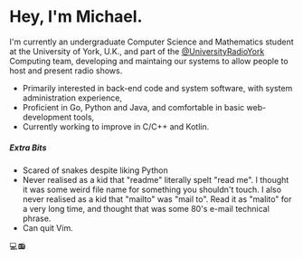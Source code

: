 <!--### Hi there 👋-->

<!--
**michael-grace/michael-grace** is a ✨ _special_ ✨ repository because its `README.md` (this file) appears on your GitHub profile.

Here are some ideas to get you started:

- 🔭 I’m currently working on ...
- 🌱 I’m currently learning ...
- 👯 I’m looking to collaborate on ...
- 🤔 I’m looking for help with ...
- 💬 Ask me about ...
- 📫 How to reach me: ...
- 😄 Pronouns: ...
- ⚡ Fun fact: ...
-->

# Hey, I'm Michael.

I'm currently an undergraduate Computer Science and Mathematics student at the University of York, U.K., and part of the [@UniversityRadioYork](github.com/UniversityRadioYork) Computing team, developing and maintaing our systems to allow people to host and present radio shows. 

- Primarily interested in back-end code and system software, with system administration experience,
- Proficient in Go, Python and Java, and comfortable in basic web-development tools,
- Currently working to improve in C/C++ and Kotlin.
 
##### Extra Bits

- Scared of snakes despite liking Python
- Never realised as a kid that "readme" literally spelt "read me". I thought it was some weird file name for something you shouldn't touch. I also never realised as a kid that "mailto" was "mail to". Read it as "malito" for a very long time, and thought that was some 80's e-mail technical phrase.
- Can quit Vim.
 
💻📻
